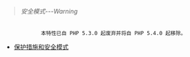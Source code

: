 > ###### 安全模式---Warning
                本特性已自 PHP 5.3.0 起废弃并将自 PHP 5.4.0 起移除。

  - [保护措施和安全模式](http://php.net/manual/zh/features.safe-mode.php)
